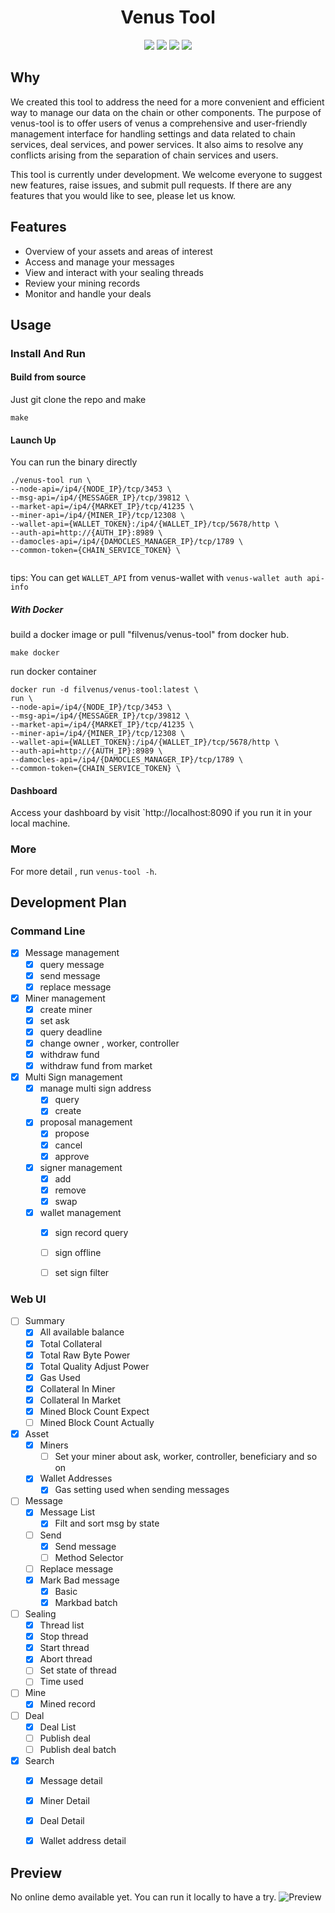 <h1 align="center">Venus Tool</h1>

<p align="center">
 <a href="https://github.com/ipfs-force-community/venus-tool/actions"><img src="https://github.com/ipfs-force-community/venus-tool/actions/workflows/build_upload.yml/badge.svg"/></a>
 <a href="https://codecov.io/gh/ipfs-force-community/venus-tool"><img src="https://codecov.io/gh/ipfs-force-community/venus-tool/branch/master/graph/badge.svg?token=J5QWYWkgHT"/></a>
 <a href="https://goreportcard.com/report/github.com/ipfs-force-community/venus-tool"><img src="https://goreportcard.com/badge/github.com/ipfs-force-community/venus-tool"/></a>
 <a href="https://github.com/ipfs-force-community/venus-tool/tags"><img src="https://img.shields.io/github/v/tag/ipfs-force-community/venus-tool"/></a>
  <br>
</p>

## Why

We created this tool to address the need for a more convenient and efficient way to manage our data on the chain or other components. The purpose of venus-tool is to offer users of venus a comprehensive and user-friendly management interface for handling settings and data related to chain services, deal services, and power services. It also aims to resolve any conflicts arising from the separation of chain services and users.

This tool is currently under development. We welcome everyone to suggest new features, raise issues, and submit pull requests. If there are any features that you would like to see, please let us know.

## Features

- Overview of your assets and areas of interest
- Access and manage your messages
- View and interact with your sealing threads
- Review your mining records
- Monitor and handle your deals



## Usage

### Install And Run

#### Build from source

Just git clone the repo and make
```shell
make
```

#### Launch Up

You can run the binary directly
```shell
./venus-tool run \
--node-api=/ip4/{NODE_IP}/tcp/3453 \
--msg-api=/ip4/{MESSAGER_IP}/tcp/39812 \
--market-api=/ip4/{MARKET_IP}/tcp/41235 \
--miner-api=/ip4/{MINER_IP}/tcp/12308 \
--wallet-api={WALLET_TOKEN}:/ip4/{WALLET_IP}/tcp/5678/http \
--auth-api=http://{AUTH_IP}:8989 \
--damocles-api=/ip4/{DAMOCLES_MANAGER_IP}/tcp/1789 \
--common-token={CHAIN_SERVICE_TOKEN} \


```
tips: You can get `WALLET_API` from venus-wallet with `venus-wallet auth api-info` 

##### With Docker

build a docker image or pull "filvenus/venus-tool" from docker hub. 
```shell
make docker
```

run docker container
```shell
docker run -d filvenus/venus-tool:latest \
run \
--node-api=/ip4/{NODE_IP}/tcp/3453 \
--msg-api=/ip4/{MESSAGER_IP}/tcp/39812 \
--market-api=/ip4/{MARKET_IP}/tcp/41235 \
--miner-api=/ip4/{MINER_IP}/tcp/12308 \
--wallet-api={WALLET_TOKEN}:/ip4/{WALLET_IP}/tcp/5678/http \
--auth-api=http://{AUTH_IP}:8989 \
--damocles-api=/ip4/{DAMOCLES_MANAGER_IP}/tcp/1789 \
--common-token={CHAIN_SERVICE_TOKEN} \
```

#### Dashboard

Access your dashboard by visit `http://localhost:8090 if you run it in your local machine.


### More
For more detail , run `venus-tool -h`.


## Development Plan


### Command Line



- [x] Message management
	- [x] query message
	- [x] send message
	- [x] replace message
- [x] Miner management
	- [x] create miner
	- [x] set ask
	- [x] query deadline
	- [x] change owner , worker, controller
	- [x] withdraw fund
	- [x] withdraw fund from market 
- [x] Multi Sign  management
	- [x] manage multi sign address
		- [x] query
		- [x] create
	- [x] proposal management
		- [x] propose
		- [x] cancel
		- [x] approve
	- [x] signer management
		- [x] add
		- [x] remove
		- [x] swap
	- [x] wallet management
		- [x] sign record query
		- [ ] sign offline
		- [ ] set sign filter 


### Web UI


- [ ] Summary
	- [x] All  available balance 
	- [x] Total Collateral
	- [x] Total Raw Byte Power
	- [x] Total Quality Adjust Power
	- [x] Gas Used 
	- [x]  Collateral In Miner
	- [x] Collateral In Market
	- [x] Mined Block Count Expect
	- [ ] Mined Block Count Actually
- [x] Asset
	- [x] Miners
      - [ ] Set your miner about ask, worker, controller, beneficiary and so on
	- [x] Wallet Addresses
      - [x] Gas setting used when sending messages
- [ ] Message
	- [x] Message List
		- [x] Filt and sort msg by state
	- [ ]  Send
		- [x] Send message
		- [ ] Method Selector
	- [ ] Replace message
	- [x] Mark Bad message
		- [x] Basic
		- [x] Markbad batch
- [ ] Sealing
	- [x] Thread list
	- [x]  Stop thread
	- [x] Start thread
	- [x] Abort thread
	- [ ] Set state of thread
	- [ ] Time used
- [ ] Mine
	- [x] Mined record
- [ ] Deal
	- [x] Deal List
	- [ ] Publish  deal
	- [ ] Publish deal batch
- [x] Search
	- [x] Message detail
	- [x] Miner Detail
	- [x] Deal Detail
	- [x] Wallet address detail


## Preview

No online demo available yet. You can run it locally to have a try.
![Preview](https://github.com/filecoin-project/venus/assets/55120714/98b812be-526d-4a46-93e8-8ae193c58540)
